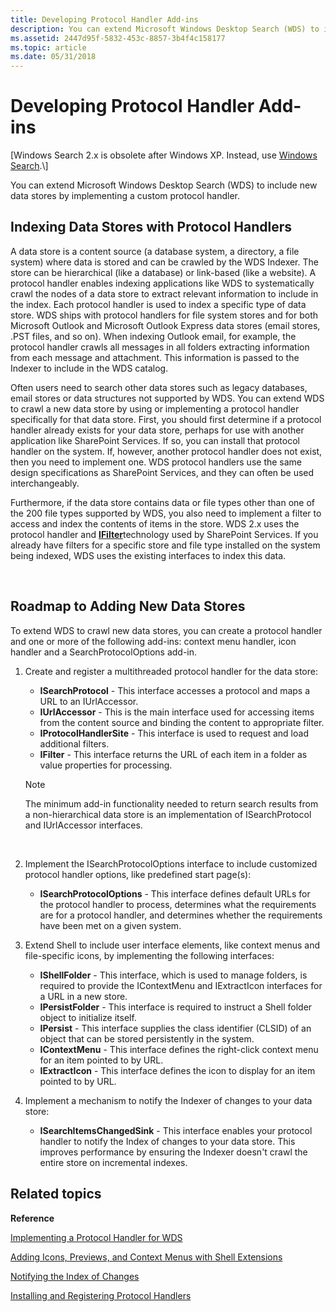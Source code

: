```yaml
---
title: Developing Protocol Handler Add-ins
description: You can extend Microsoft Windows Desktop Search (WDS) to include new data stores by implementing a custom protocol handler.
ms.assetid: 2447d95f-5832-453c-8857-3b4f4c158177
ms.topic: article
ms.date: 05/31/2018
---
```


# Developing Protocol Handler Add-ins

\[Windows Search 2.x is obsolete after Windows XP. Instead, use [Windows Search](https://msdn.microsoft.com/library/aa965362(VS.85).aspx).\]

You can extend Microsoft Windows Desktop Search (WDS) to include new data stores by implementing a custom protocol handler.

## Indexing Data Stores with Protocol Handlers

A data store is a content source (a database system, a directory, a file system) where data is stored and can be crawled by the WDS Indexer. The store can be hierarchical (like a database) or link-based (like a website). A protocol handler enables indexing applications like WDS to systematically crawl the nodes of a data store to extract relevant information to include in the index. Each protocol handler is used to index a specific type of data store. WDS ships with protocol handlers for file system stores and for both Microsoft Outlook and Microsoft Outlook Express data stores (email stores, .PST files, and so on). When indexing Outlook email, for example, the protocol handler crawls all messages in all folders extracting information from each message and attachment. This information is passed to the Indexer to include in the WDS catalog.

Often users need to search other data stores such as legacy databases, email stores or data structures not supported by WDS. You can extend WDS to crawl a new data store by using or implementing a protocol handler specifically for that data store. First, you should first determine if a protocol handler already exists for your data store, perhaps for use with another application like SharePoint Services. If so, you can install that protocol handler on the system. If, however, another protocol handler does not exist, then you need to implement one. WDS protocol handlers use the same design specifications as SharePoint Services, and they can often be used interchangeably.

Furthermore, if the data store contains data or file types other than one of the 200 file types supported by WDS, you also need to implement a filter to access and index the contents of items in the store. WDS 2.x uses the protocol handler and [**IFilter**](https://docs.microsoft.com/windows/desktop/api/filter/nn-filter-ifilter)technology used by SharePoint Services. If you already have filters for a specific store and file type installed on the system being indexed, WDS uses the existing interfaces to index this data.

 

## Roadmap to Adding New Data Stores

To extend WDS to crawl new data stores, you can create a protocol handler and one or more of the following add-ins: context menu handler, icon handler and a SearchProtocolOptions add-in.

1.  Create and register a multithreaded protocol handler for the data store:
    -   **ISearchProtocol** - This interface accesses a protocol and maps a URL to an IUrlAccessor.
    -   **IUrlAccessor** - This is the main interface used for accessing items from the content source and binding the content to appropriate filter.
    -   **IProtocolHandlerSite** - This interface is used to request and load additional filters.
    -   **IFilter** - This interface returns the URL of each item in a folder as value properties for processing.

    > [!Note]
    >
    > The minimum add-in functionality needed to return search results from a non-hierarchical data store is an implementation of ISearchProtocol and IUrlAccessor interfaces.

     

2.  Implement the ISearchProtocolOptions interface to include customized protocol handler options, like predefined start page(s):
    -   **ISearchProtocolOptions** - This interface defines default URLs for the protocol handler to process, determines what the requirements are for a protocol handler, and determines whether the requirements have been met on a given system.
3.  Extend Shell to include user interface elements, like context menus and file-specific icons, by implementing the following interfaces:
    -   **IShellFolder** - This interface, which is used to manage folders, is required to provide the IContextMenu and IExtractIcon interfaces for a URL in a new store.
    -   **IPersistFolder** - This interface is required to instruct a Shell folder object to initialize itself.
    -   **IPersist** - This interface supplies the class identifier (CLSID) of an object that can be stored persistently in the system.
    -   **IContextMenu** - This interface defines the right-click context menu for an item pointed to by URL.
    -   **IExtractIcon** - This interface defines the icon to display for an item pointed to by URL.
4.  Implement a mechanism to notify the Indexer of changes to your data store:
    -   **ISearchItemsChangedSink** - This interface enables your protocol handler to notify the Index of changes to your data store. This improves performance by ensuring the Indexer doesn't crawl the entire store on incremental indexes.

## Related topics

<dl> <dt>

**Reference**
</dt> <dt>

[Implementing a Protocol Handler for WDS](-search-2x-wds-phimplementing.md)
</dt> <dt>

[Adding Icons, Previews, and Context Menus with Shell Extensions](-search-2x-wds-ph-ui-extensions.md)
</dt> <dt>

[Notifying the Index of Changes](-search-2x-wds-notifyingofchanges.md)
</dt> <dt>

[Installing and Registering Protocol Handlers](-search-2x-wds-ph-install-registration.md)
</dt> </dl>

 

 




